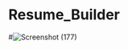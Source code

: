 # Resume_Builder
#![Screenshot (177)](https://github.com/MehulAgarwal2000/Resume_Builder/assets/122090077/e155a4b2-3750-41d8-946b-4377bb6cf8f3)
